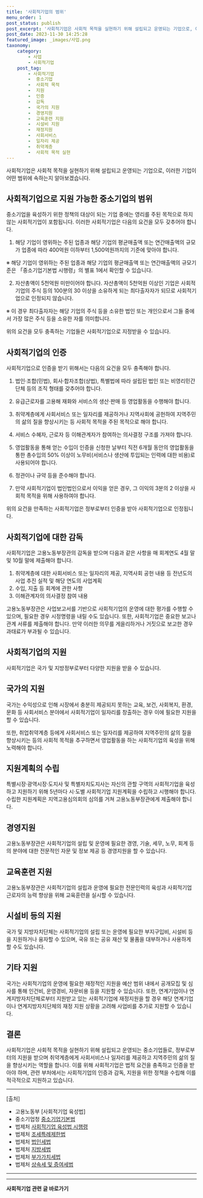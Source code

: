 ```yaml
---
title: '사회적기업의 범위'
menu_order: 1
post_status: publish
post_excerpt: '사회적기업은 사회적 목적을 실현하기 위해 설립되고 운영되는 기업으로, 이러한 기업이 어떤 범위에 속하는지 알아보겠습니다.'
post_date: 2023-11-30 14:25:28
featured_image: _images/사업.png
taxonomy:
    category:
        - 사업
        - 사회적기업
    post_tag:
        - 사회적기업
        -  중소기업
        -  사회적 목적
        -  지원
        -  인증
        -  감독
        -  국가의 지원
        -  경영지원
        -  교육훈련 지원
        -  시설비 지원
        -  재정지원
        -  사회서비스
        -  일자리 제공
        -  취약계층
        -  사회적 목적 실현
---
```



사회적기업은 사회적 목적을 실현하기 위해 설립되고 운영되는 기업으로, 이러한 기업이 어떤 범위에 속하는지 알아보겠습니다.

## 사회적기업으로 지원 가능한 중소기업의 범위

중소기업을 육성하기 위한 정책의 대상이 되는 기업 중에는 영리를 주된 목적으로 하지 않는 사회적기업이 포함됩니다. 이러한 사회적기업은 다음의 요건을 모두 갖추어야 합니다.

1. 해당 기업이 영위하는 주된 업종과 해당 기업의 평균매출액 또는 연간매출액의 규모가 업종에 따라 400억원 이하부터 1,500억원까지의 기준에 맞아야 합니다.

※ 해당 기업이 영위하는 주된 업종과 해당 기업의 평균매출액 또는 연간매출액의 규모기준은 「중소기업기본법 시행령」의 별표 1에서 확인할 수 있습니다.

2. 자산총액이 5천억원 미만이어야 합니다. 자산총액이 5천억원 이상인 기업은 사회적기업의 주식 등의 100분의 30 이상을 소유하게 되는 최다출자자가 되므로 사회적기업으로 인정되지 않습니다.

※ 이 경우 최다출자자는 해당 기업의 주식 등을 소유한 법인 또는 개인으로서 그들 중에서 가장 많은 주식 등을 소유한 자를 의미합니다.

위의 요건을 모두 충족하는 기업들은 사회적기업으로 지정받을 수 있습니다.

## 사회적기업의 인증

사회적기업으로 인증을 받기 위해서는 다음의 요건을 모두 충족해야 합니다.

1. 법인·조합(민법), 회사·합자조합(상법), 특별법에 따라 설립된 법인 또는 비영리민간단체 등의 조직 형태를 갖추어야 합니다.

2. 유급근로자를 고용해 재화와 서비스의 생산·판매 등 영업활동을 수행해야 합니다.

3. 취약계층에게 사회서비스 또는 일자리를 제공하거나 지역사회에 공헌하여 지역주민의 삶의 질을 향상시키는 등 사회적 목적을 주된 목적으로 해야 합니다.

4. 서비스 수혜자, 근로자 등 이해관계자가 참여하는 의사결정 구조를 가져야 합니다.

5. 영업활동을 통해 얻는 수입이 인증을 신청한 날부터 직전 6개월 동안의 영업활동을 통한 총수입의 50% 이상이 노무비(서비스나 생산에 투입되는 인력에 대한 비용)로 사용되어야 합니다.

6. 정관이나 규약 등을 준수해야 합니다.

7. 만약 사회적기업이 법인법인으로서 이익을 얻은 경우, 그 이익의 3분의 2 이상을 사회적 목적을 위해 사용하여야 합니다.

위의 요건을 만족하는 사회적기업은 정부로부터 인증을 받아 사회적기업으로 인정됩니다.

## 사회적기업에 대한 감독

사회적기업은 고용노동부장관의 감독을 받으며 다음과 같은 사항을 매 회계연도 4월 말 및 10월 말에 제출해야 합니다.

1. 취약계층에 대한 사회서비스 또는 일자리의 제공, 지역사회 공헌 내용 등 전년도의 사업 추진 실적 및 해당 연도의 사업계획
2. 수입, 지출 등 회계에 관한 사항
3. 이해관계자의 의사결정 참여 내용

고용노동부장관은 사업보고서를 기반으로 사회적기업의 운영에 대한 평가를 수행할 수 있으며, 필요한 경우 시정명령을 내릴 수도 있습니다. 또한, 사회적기업은 중요한 보고나 관계 서류를 제출해야 합니다. 만약 이러한 의무를 게을리하거나 거짓으로 보고한 경우 과태료가 부과될 수 있습니다.

## 사회적기업의 지원

사회적기업은 국가 및 지방정부로부터 다양한 지원을 받을 수 있습니다.

## 국가의 지원

국가는 수익성으로 인해 시장에서 충분히 제공되지 못하는 교육, 보건, 사회복지, 환경, 문화 등 사회서비스 분야에서 사회적기업이 일자리를 창출하는 경우 이에 필요한 지원을 할 수 있습니다.

또한, 취업취약계층 등에게 사회서비스 또는 일자리를 제공하여 지역주민의 삶의 질을 향상시키는 등의 사회적 목적을 추구하면서 영업활동을 하는 사회적기업의 육성을 위해 노력해야 합니다.

## 지원계획의 수립

특별시장·광역시장·도지사 및 특별자치도지사는 자신의 관할 구역의 사회적기업을 육성하고 지원하기 위해 5년마다 시·도별 사회적기업 지원계획을 수립하고 시행해야 합니다. 수립한 지원계획은 지역고용심의회의 심의를 거쳐 고용노동부장관에게 제출해야 합니다.

## 경영지원

고용노동부장관은 사회적기업의 설립 및 운영에 필요한 경영, 기술, 세무, 노무, 회계 등의 분야에 대한 전문적인 자문 및 정보 제공 등 경영지원을 할 수 있습니다.

## 교육훈련 지원

고용노동부장관은 사회적기업의 설립과 운영에 필요한 전문인력의 육성과 사회적기업 근로자의 능력 향상을 위해 교육훈련을 실시할 수 있습니다.

## 시설비 등의 지원

국가 및 지방자치단체는 사회적기업의 설립 또는 운영에 필요한 부지구입비, 시설비 등을 지원하거나 융자할 수 있으며, 국유 또는 공유 재산 및 물품을 대부하거나 사용하게 할 수도 있습니다.

## 기타 지원

국가는 사회적기업의 운영에 필요한 재정적인 지원을 예산 범위 내에서 공개모집 및 심사를 통해 인건비, 운영경비, 자문비용 등을 지원할 수 있습니다. 또한, 연계기업이나 연계지방자치단체로부터 지원받고 있는 사회적기업에 재정지원을 할 경우 해당 연계기업이나 연계지방자치단체의 재정 지원 상황을 고려해 사업비를 추가로 지원할 수 있습니다.

## 결론


사회적기업은 사회적 목적을 실현하기 위해 설립되고 운영되는 중소기업들로, 정부로부터의 지원을 받으며 취약계층에게 사회서비스나 일자리를 제공하고 지역주민의 삶의 질을 향상시키는 역할을 합니다. 이를 위해 사회적기업은 법적 요건을 충족하고 인증을 받아야 하며, 관련 부처에서는 사회적기업의 인증과 감독, 지원을 위한 정책을 수립해 이를 적극적으로 지원하고 있습니다.

---------------------------------------------------------------------------------------------------------------------------

[출처] 
- 고용노동부 [사회적기업 육성법] 
- 중소기업청 [중소기업기본법](https://blog.naver.com/curds5401/221119052402)
- 법제처 [사회적기업 육성법 시행령](https://blog.naver.com/curds5401/221119056577)
- 법제처 [조세특례제한법](https://blog.naver.com/curds5401/221119056577)
- 법제처 [법인세법](https://blog.naver.com/curds5401/221119055590)
- 법제처 [지방세법](https://blog.naver.com/curds5401/221119160462)
- 법제처 [부가가치세법](https://blog.naver.com/curds5401/221119053434)
- 법제처 [상속세 및 증여세법](https://blog.naver.com/curds5401/221119152272)

---------------------------------------------------------------------------------------------------------------------------
<!-- wp:separator -->
<hr class="wp-block-separator has-alpha-channel-opacity"/>
<!-- /wp:separator -->

<!-- wp:group {"backgroundColor":"base","layout":{"type":"constrained"}} -->
<div class="wp-block-group has-base-background-color has-background"><!-- wp:paragraph {"align":"center","fontSize":"medium"} -->
<p class="has-text-align-center has-large-font-size"><strong>사회적기업 관련 글 바로가기</strong></p>
<!-- /wp:paragraph -->


<!-- wp:latest-posts
{"categories":[{"id":27410,"count":19,"description":"","link":"https://uknowlaw.com/category/%ec%82%ac%ed%9a%8c%ec%a0%81%ea%b8%b0%ec%97%85/","name":"사회적기업","slug":"사회적기업","taxonomy":"category","parent":0,"meta":[],"_links":{"self":[{"href":"https://uknowlaw.com/wp-json/wp/v2/categories/27410"}],"collection":[{"href":"https://uknowlaw.com/wp-json/wp/v2/categories"}],"about":[{"href":"https://uknowlaw.com/wp-json/wp/v2/taxonomies/category"}],"wp:post_type":[{"href":"https://uknowlaw.com/wp-json/wp/v2/posts?categories=27410"}],"curies":[{"name":"wp","href":"https://api.w.org/{rel}","templated":true}]}}],"postsToShow":100,"excerptLength":28,"postLayout":"grid","columns":2,"featuredImageAlign":"left","featuredImageSizeSlug":"large","fontSize":"small"} /--></div>
<!-- /wp:group -->